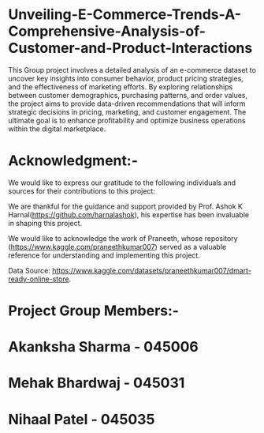 # Unveiling-E-Commerce-Trends-A-Comprehensive-Analysis-of-Customer-and-Product-Interactions

This Group project involves a detailed analysis of an e-commerce dataset to uncover key insights into consumer behavior, product pricing strategies, and the effectiveness of marketing efforts. By exploring relationships between customer demographics, purchasing patterns, and order values, the project aims to provide data-driven recommendations that will inform strategic decisions in pricing, marketing, and customer engagement. The ultimate goal is to enhance profitability and optimize business operations within the digital marketplace.

# Acknowledgment:-

We would like to express our gratitude to the following individuals and sources for their contributions to this project:

We are thankful for the guidance and support provided by Prof. Ashok K Harnal(https://github.com/harnalashok), his expertise has been invaluable in shaping this project.

We would like to acknowledge the work of Praneeth, whose repository (https://www.kaggle.com/praneethkumar007) served as a valuable reference for understanding and implementing this project.

Data Source: https://www.kaggle.com/datasets/praneethkumar007/dmart-ready-online-store.


# Project Group Members:-
# Akanksha Sharma - 045006
# Mehak Bhardwaj - 045031
# Nihaal Patel - 045035
